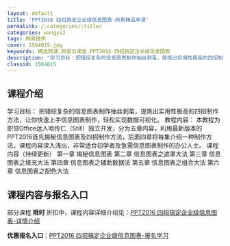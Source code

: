 ```yaml
---
layout: default
title: 'PPT2016 四招搞定企业级信息图表-网易精品单课'
permalink: /:categories/:title/
categories: wangyi2
tags: 网易提供
cover: 1564015.jpg
keywords: 精选网课,网易云课堂,PPT2016 四招搞定企业级信息图表
description: "学习目标：把错综复杂的信息图表制作抽丝剥茧，提炼出实用性极高的四招制作方法，让你快速上手信息图表制作，轻松实现数据可视化。教程内容：本教程为职领Office达人哈传仁（Still）独立开发，"
classid: 1564015
---
```


## 课程介绍

学习目标：
把错综复杂的信息图表制作抽丝剥茧，提炼出实用性极高的四招制作方法，让你快速上手信息图表制作，轻松实现数据可视化。
教程内容：
本教程为职领Office达人哈传仁（Still）独立开发，分为五章内容，利用最新版本的PPT2016首先揭秘信息图表及四招制作方法，后面四章将每集介绍一种制作方法，课程内容深入浅出，非常适合初学者及急需信息图表制作的办公人士。
课程内容（持续更新）
第一章 揭秘信息图表
第二章 信息图表之遮罩大法
第三章 信息图表之填充大法
第四章 信息图表之辅助数据法
第五章 信息图表之组合大法
第六章 信息图表之配色大法

## 课程内容与报名入口

部分课程 **限时** 折扣中，课程内容详细介绍见：[PPT2016 四招搞定企业级信息图表-详情介绍](https://study.163.com/course/introduction/1564015.htm?share=1&shareId=1025206652&utm_campaign=share&utm_medium=iphoneShare&utm_source=&utm_u=1025206652)

**优惠报名入口**：[PPT2016 四招搞定企业级信息图表-报名学习](https://study.163.com/course/introduction/1564015.htm?share=1&shareId=1025206652&utm_campaign=share&utm_medium=iphoneShare&utm_source=&utm_u=1025206652)

